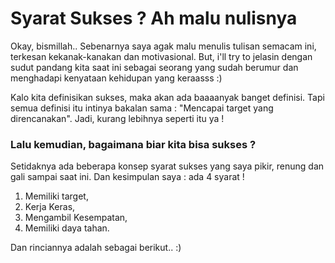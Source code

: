# Syarat Sukses ? Ah malu nulisnya

Okay, bismillah.. Sebenarnya saya agak malu menulis tulisan semacam ini, terkesan kekanak-kanakan dan motivasional. But, i'll try to jelasin dengan sudut pandang kita saat ini sebagai seorang yang sudah berumur dan menghadapi kenyataan kehidupan yang keraasss :)

Kalo kita definisikan sukses, maka akan ada baaaanyak banget definisi. Tapi semua definisi itu intinya bakalan sama : "Mencapai target yang direncanakan". Jadi, kurang lebihnya seperti itu ya !

### Lalu kemudian, bagaimana biar kita bisa sukses ?

Setidaknya ada beberapa konsep syarat sukses yang saya pikir, renung dan gali sampai saat ini. Dan kesimpulan saya : ada 4 syarat !

1. Memiliki target,
2. Kerja Keras,
3. Mengambil Kesempatan,
4. Memiliki daya tahan.

Dan rinciannya adalah sebagai berikut.. :)
